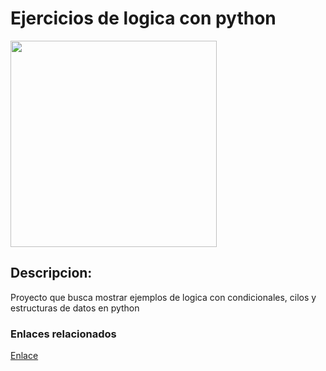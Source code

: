 # Ejercicios de logica con python 

<p>
  <img width="330" heidth="300" src="https://www.occamagenciadigital.com/hubfs/desarrollo%20de%20software%20a%20medida.jpg"  
</p>  

## Descripcion: 
Proyecto que busca mostrar ejemplos de logica con condicionales, cilos y estructuras de datos en python  

### Enlaces relacionados
[Enlace](http://www.google.com)
